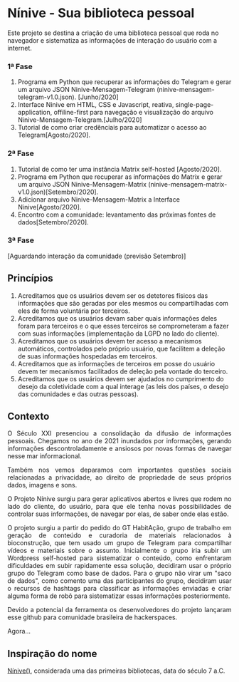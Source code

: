 # Nínive - Sua biblioteca pessoal

Este projeto se destina a criação de uma biblioteca pessoal que roda no navegador e sistematiza as informações de interação do usuário com a internet.


### 1ª Fase
1. Programa em Python que recuperar as informações do Telegram e gerar um arquivo JSON Ninive-Mensagem-Telegram (ninive-mensagem-telegram-v1.0.json). [Junho/2020]
2. Interface Ninive em HTML, CSS e Javascript, reativa, single-page-application, offiline-first para navegação e visualização do arquivo Ninive-Mensagem-Telegram.[Julho/2020]
3. Tutorial de como criar credênciais para automatizar o acesso ao Telegram[Agosto/2020].

### 2ª Fase
1. Tutorial de como ter uma instância Matrix self-hosted [Agosto/2020].
2. Programa em Python que recuperar as informações do Matrix e gerar um arquivo JSON Ninive-Mensagem-Matrix (ninive-mensagem-matrix-v1.0.json)[Setembro/2020].
3. Adicionar arquivo Ninive-Mensagem-Matrix a Interface Ninive[Agosto/2020].
4. Encontro com a comunidade: levantamento das próximas fontes de dados[Setembro/2020].

### 3ª Fase
[Aguardando interação da comunidade (previsão Setembro)]

## Princípios

1. Acreditamos que os usuários devem ser os detetores físicos das informações que são geradas por eles mesmos ou compartilhadas com eles de forma voluntária por terceiros.
2. Acreditamos que os usuários devam saber quais informações deles foram para terceiros e o que esses terceiros se comprometeram a fazer com suas informações (implementação da LGPD no lado do cliente).
3. Acreditamos que os usuários devem ter acesso a mecanismos automáticos, controlados pelo próprio usuário, que facilitem a deleção de suas informações hospedadas em terceiros.
4. Acreditamos que as informações de terceiros em posse do usuário devem ter mecanismos facilitados de deleção pela vontade do terceiro.
5. Acreditamos que os usuários devem ser ajudados no cumprimento do desejo da coletividade com a qual interage (as leis dos países, o desejo das comunidades e das outras pessoas).

## Contexto

<p align="justify">O Século XXI presenciou a consolidação da difusão de informações pessoais. Chegamos no ano de 2021 inundados por informações, gerando informações descontroladamente e ansiosos por novas formas de navegar nesse mar informacional. 
<p align="justify">Também nos vemos deparamos com importantes questões sociais relacionadas a privacidade, ao direito de propriedade de seus próprios dados, imagens e sons.
<p align="justify">O Projeto Nínive surgiu para gerar aplicativos abertos e livres que rodem no lado do cliente, do usuário, para que ele tenha novas possibilidades de controlar suas informações, de navegar por elas, de saber onde elas estão.
<p align="justify">O projeto surgiu a partir do pedido do GT HabitAção, grupo de trabalho em geração de conteúdo e curadoria de materiais relacionados à bioconstrução, que tem usado um grupo de Telegram para compartilhar vídeos e materiais sobre o assunto. Inicialmente o grupo iria subir um Wordpress self-hosted para sistematizar o conteúdo, como enfrentaram dificuldades em subir rapidamente essa solução, decidiram usar o próprio grupo do Telegram como base de dados. Para o grupo não virar um "saco de dados", como comento uma das participantes do grupo, decidiram usar o recursos de hashtags para classificar as informações enviadas e criar alguma forma de robô para sistematizar essas informações posteriormente.
<p align="justify">Devido a potencial da ferramenta os desenvolvedores do projeto lançaram esse github para comunidade brasileira de hackerspaces.

Agora...

  
## Inspiração do nome
<p><a href="https://pt.wikipedia.org/wiki/N%C3%ADnive">Nínive()</a>, considerada uma das primeiras bibliotecas, data do século 7 a.C.
  
